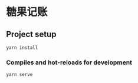 # 糖果记账

## Project setup
```
yarn install
```

### Compiles and hot-reloads for development
```
yarn serve
```


